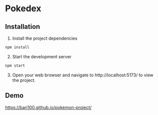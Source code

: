 # Pokedex

## Installation

1. Install the project dependencies
```bash
npm install
```

2. Start the development server
```bash
npm start
```

3. Open your web browser and navigate to http://localhost:5173/ to view the project.

## Demo
https://bari100.github.io/pokemon-project/
